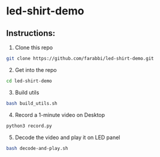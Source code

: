 # led-shirt-demo

## Instructions:

1. Clone this repo

```bash
git clone https://github.com/farabbi/led-shirt-demo.git
```

2. Get into the repo

```bash
cd led-shirt-demo
```

3. Build utils

```bash
bash build_utils.sh
```

4. Record a 1-minute video on Desktop

```bash
python3 record.py
```

5. Decode the video and play it on LED panel

```bash
bash decode-and-play.sh
```
